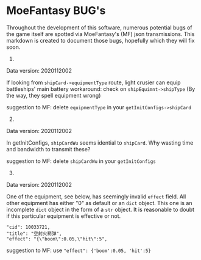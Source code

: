 # MoeFantasy BUG's

Throughout the development of this software, numerous potential bugs of the game itself are spotted via MoeFantasy's (MF) json transmissions.
This markdown is created to document those bugs, hopefully which they will fix soon.

1.

Data version: 2020112002

If looking from `shipCard->equipmentType` route, light crusier can equip battleships' main battery
workaround: check on `shipEquimnt->shipType` (By the way, they spell equipment wrong)

suggestion to MF: delete `equipmentType` in your `getInitConfigs->shipCard`

2. 

Data version: 2020112002

In getInitConfigs, `shipCardWu` seems idential to `shipCard`. Why wasting time and bandwidth to transmit these?

suggestion to MF: delete `shipCardWu` in your `getInitConfigs`

3. 

Data version: 2020112002

One of the equipment, see below, has seemingly invalid `effect` field. All other equipment has either "0" as default or an `dict` object. This one is an incomplete `dict` object in the form of a `str` object. It is reasonable to doubt if this particular equipment is effective or not.

```
"cid": 10033721,
"title": "空射火箭弹",
"effect": "{\"boom\":0.05,\"hit\":5",
```

suggestion to MF: use `"effect": {'boom':0.05, 'hit':5}`